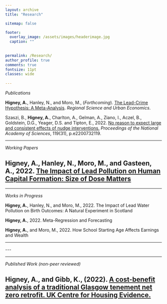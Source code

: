 ```yaml
---
layout: archive
title: "Research"

sitemap: false

footer:
  overlay_image: /assets/images/headerimage.jpg
  caption: ""
 
  
permalink: /Research/
author_profile: true
comments: true
fontsize: 11pt
classes: wide
 
---
```

<p><em>Publications</em></p>

<strong>Higney, A.</strong>, Hanley, N., and Moro, M., (<em>Forthcoming</em>). <a href="/home/assets/images/LeadCrimeMetaAnalysis_20220720.pdf">The Lead-Crime Hypothesis: A Meta-Analysis</a>. <em>Regional Science and Urban Economics</em>.

Szaszi, B., <strong>Higney, A.</strong>, Charlton, A., Gelman, A., Ziano, I., Aczel, B., Goldstein, D.G., Yeager, D.S. and Tipton, E., 2022. <a href="https://www.pnas.org/doi/abs/10.1073/pnas.2200732119">No reason to expect large and consistent effects of nudge interventions.</a> <em>Proceedings of the National Academy of Sciences</em>, 119(31), p.e2200732119.

---
<p><em>Working Papers</em></p>

<strong>Higney, A.</strong>, Hanley, N., Moro, M., and Gasteen, A., 2022. <a href="/home/assets/images/leadEducation20220129.pdf">The Impact of Lead Pollution on Human Capital Formation: Size of Dose Matters</a> 
---
<hr>
<p><em>Works in Progress</em></p>

<strong>Higney, A.</strong>, Hanley, N., and Moro, M., 2022. The Impact of Lead Water Pollution on Birth Outcomes: A Natural Experiment in Scotland

<strong>Higney, A.</strong>, 2022. Meta-Regression and Forecasting

<strong>Higney, A.</strong>, and Moro, M., 2022. How School Starting Age Affects Earnings and Wealth

<hr>
---
<hr>
<p><em>Published Work (non-peer reviewed)</em></p>

<strong>Higney, A.</strong>, and Gibb, K., (2022). <a href="https://housingevidence.ac.uk/publications/a-cost-benefit-analysis-of-a-traditional-glasgow-tenement-net-zero-retrofit/">A cost-benefit analysis of a traditional Glasgow tenement net zero retrofit. UK Centre for Housing Evidence.</a>
---
